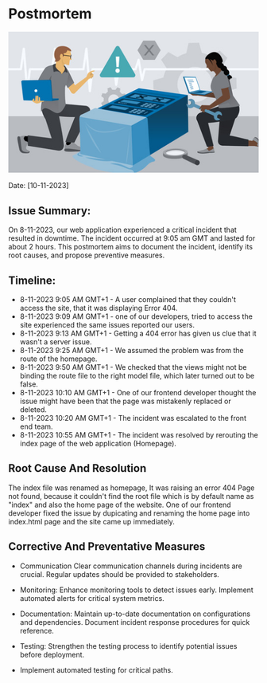 # Postmortem

![Developer meeting](developer-meeting.jpeg)


Date: [10-11-2023]

## Issue Summary:
On 8-11-2023, our web application experienced a critical incident that resulted in downtime. The incident occurred at 9:05 am GMT and lasted for about 2 hours. This postmortem aims to document the incident, identify its root causes, and propose preventive measures.

## Timeline:

+ 8-11-2023 9:05 AM GMT+1 - A user complained that they couldn't access the site, that it was displaying Error 404.
+ 8-11-2023 9:09 AM GMT+1 - one of our developers, tried to access the site experienced the same issues reported our users.
+ 8-11-2023 9:13 AM GMT+1 - Getting a 404 error has given us clue that it wasn't a server issue.
+ 8-11-2023 9:25 AM GMT+1 - We assumed the problem was from the route of the homepage.
+ 8-11-2023 9:50 AM GMT+1 - We checked that the views might not be binding the route file to the right model file, which later turned out to be false.
+ 8-11-2023 10:10 AM GMT+1 - One of our frontend developer thought the issue might have been that the page was mistakenly replaced or deleted.
+ 8-11-2023 10:20 AM GMT+1 - The incident was escalated to the front end team.
+ 8-11-2023 10:55 AM GMT+1 - The incident was resolved by rerouting the index page of the web application (Homepage).
 
 ## Root Cause And Resolution

 The index file was renamed as homepage, It was raising an error 404 Page not found, because it couldn't find the root file which is by default name as "index" and also the home page of the website. One of our frontend developer fixed the issue by dupicating and renaming the home page into index.html page and the site came up immediately.

## Corrective And Preventative Measures

+ Communication
Clear communication channels during incidents are crucial.
Regular updates should be provided to stakeholders.

+ Monitoring:
Enhance monitoring tools to detect issues early.
Implement automated alerts for critical system metrics.

+ Documentation:
Maintain up-to-date documentation on configurations and dependencies.
Document incident response procedures for quick reference.

+ Testing:
 Strengthen the testing process to identify potential issues before deployment.
+ Implement automated testing for critical paths.
